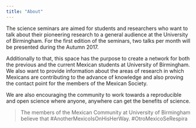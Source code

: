```yaml
---
title: "About"
---
```


The science seminars are aimed for students and researchers who want to talk
about their pioneering research to a general audience at the University of Birmingham.
For the first edition of the seminars, two talks per month will be
presented during the Autumn 2017.

Additionally to that, this space has the purpose to create a network for both the
previous and the current Mexican students at University of Birmingham.
We also want to provide information about the areas of research in which
Mexicans are contributing to the advance of knowledge and also proving
the contact point for the members of the Mexican Society.

We are also encouraging the community to work towards a reproducible and open
science where anyone, anywhere can get the benefits of science.


> The members of the Mexican Community at University of Birmingham believe
that #AnotherMexicoIsOnHisHerWay. #OtroMexicoSeRespira
